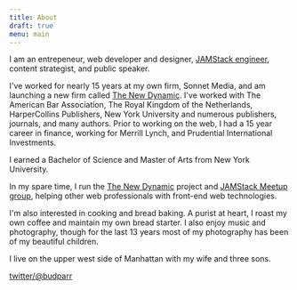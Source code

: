 ```yaml
---
title: About 
draft: true
menu: main
---
```


I am an entrepeneur, web developer and designer, [JAMStack engineer](https://jamstack.org/), content strategist, and public speaker.

I've worked for nearly 15 years at my own firm, Sonnet Media, and am launching a new firm called [The New Dynamic](https://www.thenewdynamic.com/).  I've worked with The American Bar Association, The Royal Kingdom of the Netherlands, HarperCollins Publishers, New York University and numerous publishers, journals, and many authors. Prior to working on the web, I had a 15 year career in finance, working for Merrill Lynch, and Prudential International Investments.

I earned a Bachelor of Science and Master of Arts from New York University.

In my spare time, I run the [The New Dynamic](https://www.thenewdynamic.org/) project and [JAMStack Meetup group](http://www.meetup.com/the-new-dynamic/), helping other web professionals  with front-end web technologies.

I'm also interested in cooking and bread baking. A purist at heart, I roast my own coffee and maintain my own bread starter. I also enjoy music and photography, though for the last 13 years most of my photography has been of my beautiful children.

I live on the upper west side of Manhattan with my wife and three sons.

[twitter/@budparr](http://twitter.com/budparr)
